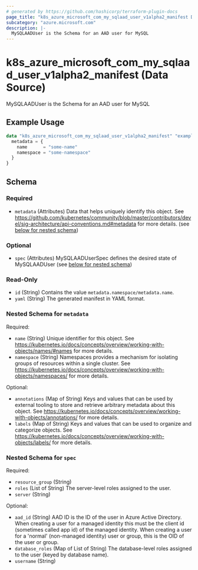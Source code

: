 ```yaml
---
# generated by https://github.com/hashicorp/terraform-plugin-docs
page_title: "k8s_azure_microsoft_com_my_sqlaad_user_v1alpha2_manifest Data Source - terraform-provider-k8s"
subcategory: "azure.microsoft.com"
description: |-
  MySQLAADUser is the Schema for an AAD user for MySQL
---
```


# k8s_azure_microsoft_com_my_sqlaad_user_v1alpha2_manifest (Data Source)

MySQLAADUser is the Schema for an AAD user for MySQL

## Example Usage

```terraform
data "k8s_azure_microsoft_com_my_sqlaad_user_v1alpha2_manifest" "example" {
  metadata = {
    name      = "some-name"
    namespace = "some-namespace"
  }
}
```

<!-- schema generated by tfplugindocs -->
## Schema

### Required

- `metadata` (Attributes) Data that helps uniquely identify this object. See https://github.com/kubernetes/community/blob/master/contributors/devel/sig-architecture/api-conventions.md#metadata for more details. (see [below for nested schema](#nestedatt--metadata))

### Optional

- `spec` (Attributes) MySQLAADUserSpec defines the desired state of MySQLAADUser (see [below for nested schema](#nestedatt--spec))

### Read-Only

- `id` (String) Contains the value `metadata.namespace/metadata.name`.
- `yaml` (String) The generated manifest in YAML format.

<a id="nestedatt--metadata"></a>
### Nested Schema for `metadata`

Required:

- `name` (String) Unique identifier for this object. See https://kubernetes.io/docs/concepts/overview/working-with-objects/names/#names for more details.
- `namespace` (String) Namespaces provides a mechanism for isolating groups of resources within a single cluster. See https://kubernetes.io/docs/concepts/overview/working-with-objects/namespaces/ for more details.

Optional:

- `annotations` (Map of String) Keys and values that can be used by external tooling to store and retrieve arbitrary metadata about this object. See https://kubernetes.io/docs/concepts/overview/working-with-objects/annotations/ for more details.
- `labels` (Map of String) Keys and values that can be used to organize and categorize objects. See https://kubernetes.io/docs/concepts/overview/working-with-objects/labels/ for more details.


<a id="nestedatt--spec"></a>
### Nested Schema for `spec`

Required:

- `resource_group` (String)
- `roles` (List of String) The server-level roles assigned to the user.
- `server` (String)

Optional:

- `aad_id` (String) AAD ID is the ID of the user in Azure Active Directory. When creating a user for a managed identity this must be the client id (sometimes called app id) of the managed identity. When creating a user for a 'normal' (non-managed identity) user or group, this is the OID of the user or group.
- `database_roles` (Map of List of String) The database-level roles assigned to the user (keyed by database name).
- `username` (String)
